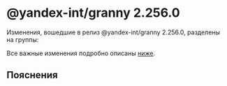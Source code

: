 # @yandex-int/granny 2.256.0

<!-- ЧЕЛОВЕЧЕСКОЕ ВСТУПЛЕНИЕ -->

Изменения, вошедшие в релиз @yandex-int/granny 2.256.0, разделены на группы:

Все важные изменения подробно описаны [ниже](#Пояснения).

## Пояснения

